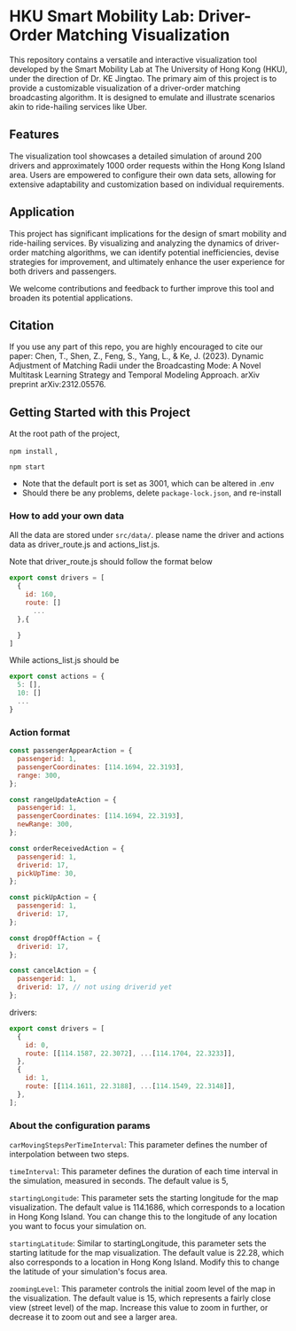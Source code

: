 # HKU Smart Mobility Lab: Driver-Order Matching Visualization

This repository contains a versatile and interactive visualization tool developed by the Smart Mobility Lab at The University of Hong Kong (HKU), under the direction of Dr. KE Jingtao. The primary aim of this project is to provide a customizable visualization of a driver-order matching broadcasting algorithm. It is designed to emulate and illustrate scenarios akin to ride-hailing services like Uber.

## Features

The visualization tool showcases a detailed simulation of around 200 drivers and approximately 1000 order requests within the Hong Kong Island area. Users are empowered to configure their own data sets, allowing for extensive adaptability and customization based on individual requirements.

## Application

This project has significant implications for the design of smart mobility and ride-hailing services. By visualizing and analyzing the dynamics of driver-order matching algorithms, we can identify potential inefficiencies, devise strategies for improvement, and ultimately enhance the user experience for both drivers and passengers.

We welcome contributions and feedback to further improve this tool and broaden its potential applications.

## Citation
If you use any part of this repo, you are highly encouraged to cite our paper:
Chen, T., Shen, Z., Feng, S., Yang, L., & Ke, J. (2023). Dynamic Adjustment of Matching Radii under the Broadcasting Mode: A Novel Multitask Learning Strategy and Temporal Modeling Approach. arXiv preprint arXiv:2312.05576.

## Getting Started with this Project

At the root path of the project,

`npm install`
,

`npm start`

- Note that the default port is set as 3001, which can be altered in .env
- Should there be any problems, delete `package-lock.json`, and re-install

### How to add your own data

All the data are stored under `src/data/`.
please name the driver and actions data as driver_route.js and actions_list.js.

Note that driver_route.js should follow the format below

```js
export const drivers = [
  {
    id: 160,
    route: []
      ...
  },{

  }
]
```

While actions_list.js should be

```js
export const actions = {
  5: [],
  10: []
  ...
}
```

### Action format

```js
const passengerAppearAction = {
  passengerid: 1,
  passengerCoordinates: [114.1694, 22.3193],
  range: 300,
};

const rangeUpdateAction = {
  passengerid: 1,
  passengerCoordinates: [114.1694, 22.3193],
  newRange: 300,
};

const orderReceivedAction = {
  passengerid: 1,
  driverid: 17,
  pickUpTime: 30,
};

const pickUpAction = {
  passengerid: 1,
  driverid: 17,
};

const dropOffAction = {
  driverid: 17,
};

const cancelAction = {
  passengerid: 1,
  driverid: 17, // not using driverid yet
};
```

drivers:

```js
export const drivers = [
  {
    id: 0,
    route: [[114.1587, 22.3072], ...[114.1704, 22.3233]],
  },
  {
    id: 1,
    route: [[114.1611, 22.3188], ...[114.1549, 22.3148]],
  },
];
```

### About the configuration params

`carMovingStepsPerTimeInterval`: This parameter defines the number of interpolation between two steps.

`timeInterval`: This parameter defines the duration of each time interval in the simulation, measured in seconds. The default value is 5,

`startingLongitude`: This parameter sets the starting longitude for the map visualization. The default value is 114.1686, which corresponds to a location in Hong Kong Island. You can change this to the longitude of any location you want to focus your simulation on.

`startingLatitude`: Similar to startingLongitude, this parameter sets the starting latitude for the map visualization. The default value is 22.28, which also corresponds to a location in Hong Kong Island. Modify this to change the latitude of your simulation's focus area.

`zoomingLevel`: This parameter controls the initial zoom level of the map in the visualization. The default value is 15, which represents a fairly close view (street level) of the map. Increase this value to zoom in further, or decrease it to zoom out and see a larger area.
